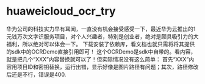 # huaweicloud_ocr_try
华为公司的科技实力早有耳闻，一直没有机会接受感受一下，最近华为云推出的1元钱万次文字识服务项目，对个人兴趣者，特别是创业者，绝对是颇具吸引力的大福利，所以绝对可以体会一下。                下载安装了依赖库，看文档也就只需将将其提供的sdk中的OCRDemo直接引用即可！
这个OCRDemo是sdk中自带的。看内容，就是把几个“XXX”内容替换就可以了！但实际情况没有这么简单：
首先“XXX”内容用项目ID和密钥替换，运行出错，显示好像是图片路径有问题；其次，路径修改后还是不行，错误是400.
